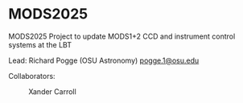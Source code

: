 # MODS2025

MODS2025 Project to update MODS1+2 CCD and instrument control systems at the LBT

Lead: Richard Pogge (OSU Astronomy) pogge.1@osu.edu

Collaborators:
<dl>
  <dD>Xander Carroll</dD>
</dl>
